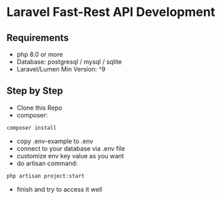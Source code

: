 # Laravel Fast-Rest API Development

## Requirements
- php 8.0 or more
- Database: postgresql / mysql / sqlite
- Laravel/Lumen Min Version: ^9

## Step by Step
- Clone this Repo
- composer:
```sh
composer install
```
- copy .env-example to .env
- connect to your database via .env file
- customize env key value as you want
- do artisan command:
```sh
php artisan project:start
```
- finish and try to access it well